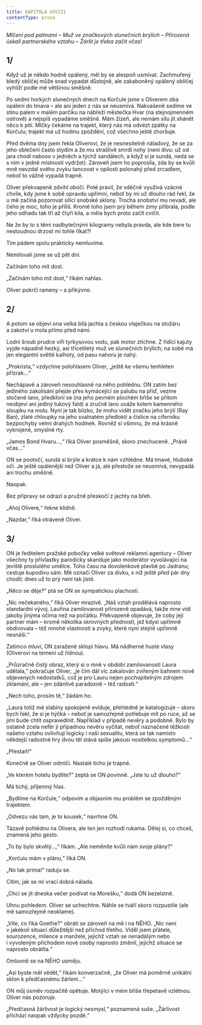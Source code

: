 ```yaml
---
title: KAPITOLA XXVIII
contentType: prose
---
```


_Mlčení pod palmami – Muž ve značkových slunečních brýlích – Přirozená úskalí partnerského vztahu – Žárlit je třeba začít včas!_

## 1/

  

Když už je někdo hodně opálený, měl by se alespoň usmívat. Za­chmu­řený bledý obličej může snad vypadat důstojně, ale zakaboněný opálený obličej vyhlíží podle mě většinou směšně.

Po sedmi horkých slunečných dnech na Korčule jsme s Oliverem oba opálení do tmava – ale ani jeden z nás se neusmívá. Nakvašeně sedíme ve stínu palem v malém parčíku na nábřeží městečka Hvar (na stejnojmenném ostrově) a nejspíš vypadáme směšně. Mám žízeň, ale nemám sílu jít shánět něco k pití. Mlčky čekáme na trajekt, který nás má odvézt zpátky na Korčulu; trajekt má už hodinu zpoždění, což všechno ještě zhoršuje.

Před dvěma dny jsem řekla Oliverovi, že je nesnesitelně náladový, že se za jeho oblečení často stydím a že mu strašlivě smrdí nohy (není divu: už od jara chodí naboso v jedněch a týchž sandálech, a když si je sundá, nedá se s ním v jedné místnosti vydržet). Zároveň jsem ho poprosila, zda by se kvůli mně nevzdal svého zvyku tancovat v opilosti polonahý před zrcadlem, neboť to vážně vypadá trapně.

Oliver překvapeně zdvihl obočí. Poté pravil, že vděčně využívá vzácné chvíle, kdy jsme k sobě opravdu upřímní, neboť by mi už dlouho rád řekl, že u mě začíná pozorovat sílící snobské sklony. Trocha snobství mu nevadí, ale čeho je moc, toho je příliš. Kromě toho jsem prý během zimy přibrala, podle jeho odhadu tak tři až čtyři kila, a měla bych proto začít cvičit.

Ne že by to s těmi nadbytečnými kilogramy nebyla pravda, ale kde bere tu nestoudnou drzost mi tohle říkat?!

Tím pádem spolu prakticky nemluvíme.

Nemilovali jsme se už pět dní.

Začínám toho mít dost.

„Začínám toho mít dost,“ říkám nahlas.

Oliver pokrčí rameny – a přikývne.

## 2/

  

A potom se objeví ona velká bílá jachta s českou vlaječkou na stožáru a zakotví u mola přímo před námi.

Lodní šroub prudce víří tyrkysovou vodu, pak motor ztichne. Z řídící kajuty vyjde nápadně hezký, asi třicetiletý muž ve slunečních brýlích; na sobě má jen elegantní světlé kalhoty, od pasu nahoru je nahý.

„Prokrista,“ vzdychne polohlasem Oliver, „ještě ke všemu tenhleten přízrak…“

Nechápavě a zároveň nesouhlasně na něho pohlédnu. ON zatím bez jediného zakolísání přejde přes kymácející se palubu na příď, vezme stočené lano, předkloní se (na jeho pevném plochém břiše se přitom neobjeví ani jediný tukový fald) a zručně lano uváže kolem kamenného sloupku na molu. Nyní je tak blízko, že mohu vidět značku jeho brýlí (Ray Ban), zlaté chloupky na jeho svalnatém předloktí a číslice na ciferníku bezpochyby velmi drahých hodinek. Rovněž si všimnu, že má krásně vykrojené, smyslné rty.

„James Bond Hvaru…,“ říká Oliver posměšně, skoro znechuceně. „Právě včas…“

ON se pootočí, sundá si brýle a krátce k nám vzhlédne. Má tmavé, hluboké oči. Je ještě opálenější než Oliver a já, ale přestože se ne­usmívá, nevypadá ani trochu směšně.

Naopak.

Bez přípravy se odrazí a pružně přeskočí z jachty na břeh.

„Ahoj Olivere,“ řekne klidně.

„Nazdar,“ říká otráveně Oliver.

## 3/

  

ON je ředitelem pražské pobočky velké světové reklamní agentury – Oliver všechny ty přívlastky parodicky skanduje jako moderátor vyvolávající na jeviště proslulého umělce. Toho času na dovolenkové plavbě po Jadranu; cestuje kupodivu sám. Mě označí Oliver za dívku, s níž ještě před pár dny chodil; dnes už to prý není tak jisté.

„Něco se děje?“ ptá se ON se sympatickou plachostí.

„Nic nečekaného,“ říká Oliver mrazivě. „Náš vztah prodělává naprosto standardní vývoj. Lauřina zamilovanost přirozeně opadává, takže mne vidí jakoby jinýma očima než na počátku. Překvapeně objevuje, že coby její partner mám – kromě několika skrovných předností, jež kdysi upřímně obdivovala – též mnohé vlastnosti a zvyky, které nyní stejně upřímně nesnáší.“

Zatímco mluví, ON zaraženě sklopí hlavu. Má nádherné husté vlasy (Oliverovi na temeni už řídnou).

„Průzračně čistý obraz, který si o mně v období zamilovanosti Laura udělala,“ pokračuje Oliver, „je čím dál víc zakalován zvířeným bahnem nově objevených nedostatků, což je pro Lauru nejen pochopitelným zdrojem zklamání, ale – jen zdánlivě paradoxně – též radosti.“

„Nech toho, prosím tě,“ žádám ho.

„Laura totiž mé slabiny spokojeně eviduje, přehledně je katalogizuje – skoro bych řekl, že si je hýčká – neboť je samozřejmě potřebuje mít po ruce, až se jimi bude chtít ospravedlnit. Například v případě nevěry a podobně. Bylo by ostatně zcela nefér jí případnou nevěru vyčítat, neboť naznačené těžkosti našeho vztahu ovlivňují logicky i naši sexualitu, která se tak namísto někdejší radostné hry dvou těl stává spíše jakousi nositelkou symptomů…“

„Přestaň!“

Konečně se Oliver odmlčí. Nastalé ticho je trapné.

„Ve kterém hotelu bydlíte?“ zeptá se ON povinně. „Jste tu už dlouho?“

Má tichý, příjemný hlas.

„Bydlíme na Korčule,“ odpovím a objasním mu problém se zpožděným trajektem.

„Odvezu vás tam, je to kousek,“ navrhne ON.

Tázavě pohlédnu na Olivera, ale ten jen rozhodí rukama. Dělej si, co chceš, znamená jeho gesto.

„To by bylo skvělý…,“ říkám. „Ale neměníte kvůli nám svoje plány?“

„Korčulu mám v plánu,“ říká ON.

„No tak prima!“ raduju se.

Cítím, jak se mi vrací dobrá nálada.

„Chci se jít dneska večer podívat na Morešku,“ dodá ON bezelstně.

Uhnu pohledem. Oliver se uchechtne. Náhle se tváří skoro rozpustile (ale mě samozřejmě neoklame).

„Víte, co říká Goethe?“ obrátí se zároveň na mě i na NĚHO. „Nic není v jakékoli situaci důležitější než příchod třetího. Viděl jsem přátele, sourozence, milence a manžele, jejichž vztah se nenadálým nebo i vyvoleným příchodem nové osoby naprosto změnil, jejichž situace se naprosto obrátila.“

Omluvně se na NĚHO usměju.

„Asi byste měl vědět,“ říkám konverzačně, „že Oliver má poměrně unikátní sklon k předčasnému žárlení…“

ON můj úsměv rozpačitě opětuje. Motýlci v mém břiše třepetavě vzlétnou. Oliver nás pozoruje.

„Předčasná žárlivost je logický nesmysl,“ poznamená suše. „Žárlivost přichází naopak vždycky pozdě.“
